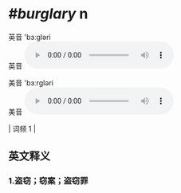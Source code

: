 # ***\#burglary*** n
英音 'bɜːɡləri  
英音
<audio src="./media/burglary1.aac" controls="controls"></audio>

美音 'bɜːrɡləri  
美音
<audio src="./media/burglary2.aac" controls="controls"></audio>



| 词频 1 |  

英文释义
---
### 1.**盗窃；窃案；盗窃罪**  



